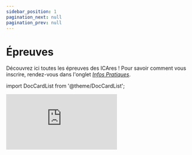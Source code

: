 ```yaml
---
sidebar_position: 1
pagination_next: null
pagination_prev: null
---
```


# Épreuves

Découvrez ici toutes les épreuves des ICAres ! 
Pour savoir comment vous inscrire, rendez-vous dans
l'onglet [*Infos Pratiques*](/infos-pratiques).

import DocCardList from '@theme/DocCardList';

<DocCardList className='hide-icons' />


<iframe
    src="https://www.facebook.com/plugins/video.php?height=314&href=https%3A%2F%2Fwww.facebook.com%2FInterCentralesdesArts%2Fvideos%2F1442171996280158%2F&show_text=false&width=560&t=0"
    style={{
      border: 'none',
      overflow: 'hidden',
      width: '100%',
      aspectRatio: '16/9',
      maxWidth: '1080px',
      background: 'linear-gradient(#962d7e, #6e2261)'
    }}
    scrolling="no" frameborder="0" allowfullscreen="true"
    allow="autoplay; clipboard-write; encrypted-media; picture-in-picture; web-share"
    allowFullScreen="true">
</iframe>